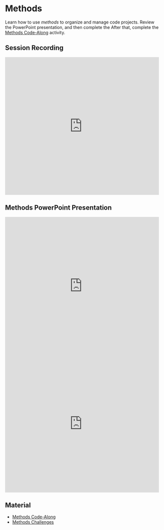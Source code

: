 # Methods
Learn how to use _methods_ to organize and manage code projects. Review the PowerPoint presentation, and then complete the  After that, complete the [Methods Code-Along](MethodsCodeAlong.md) activity.

## Session Recording
<iframe width="100%" height="450px" src="https://www.youtube.com/embed/2AmAkt0Sk-s" frameborder="0" allow="accelerometer; autoplay; clipboard-write; encrypted-media; gyroscope; picture-in-picture" allowfullscreen></iframe>

## Methods PowerPoint Presentation
<iframe src='https://view.officeapps.live.com/op/embed.aspx?src=https://hylandtechclub.com/cs-101/Methods/Methods.pptx' width='100%' height='450px' frameborder='0'></iframe>
<iframe width="100%" height="450px" src="https://www.youtube.com/embed/fZ4GTVkFa0s" frameborder="0" allow="accelerometer; autoplay; encrypted-media; gyroscope; picture-in-picture" allowfullscreen></iframe>

## Material
- [Methods Code-Along](MethodsCodeAlong.md)
- [Methods Challenges](MethodsChallenges.md)